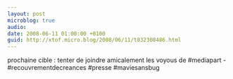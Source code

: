 ```yaml
---
layout: post
microblog: true
audio: 
date: 2008-06-11 01:00:00 +0100
guid: http://xtof.micro.blog/2008/06/11/t832308486.html
---
```

prochaine cible : tenter de joindre amicalement  les voyous de #mediapart - #recouvrementdecreances #presse #maviesansbug
